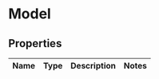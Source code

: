 
# Model

## Properties
Name | Type | Description | Notes
------------ | ------------- | ------------- | -------------



